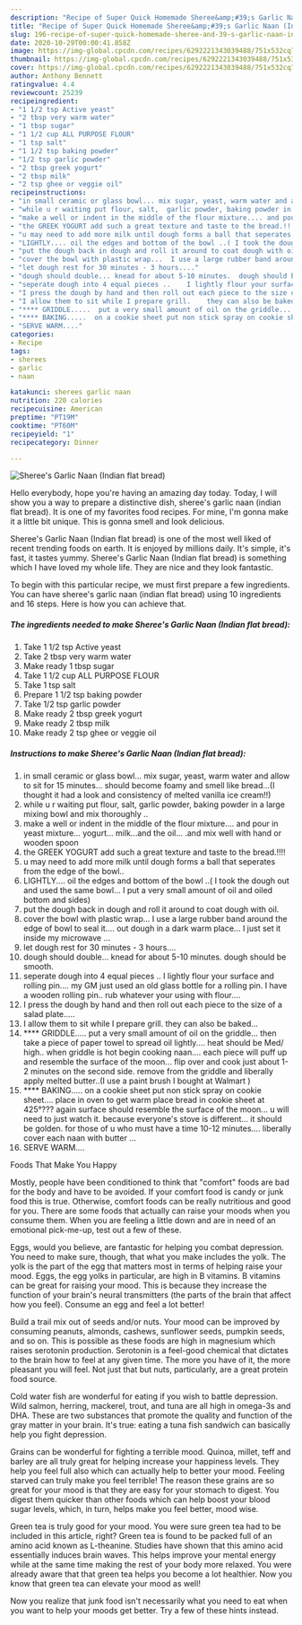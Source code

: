 ```yaml
---
description: "Recipe of Super Quick Homemade Sheree&amp;#39;s Garlic Naan (Indian flat bread)"
title: "Recipe of Super Quick Homemade Sheree&amp;#39;s Garlic Naan (Indian flat bread)"
slug: 196-recipe-of-super-quick-homemade-sheree-and-39-s-garlic-naan-indian-flat-bread
date: 2020-10-29T00:00:41.858Z
image: https://img-global.cpcdn.com/recipes/6292221343039488/751x532cq70/sherees-garlic-naan-indian-flat-bread-recipe-main-photo.jpg
thumbnail: https://img-global.cpcdn.com/recipes/6292221343039488/751x532cq70/sherees-garlic-naan-indian-flat-bread-recipe-main-photo.jpg
cover: https://img-global.cpcdn.com/recipes/6292221343039488/751x532cq70/sherees-garlic-naan-indian-flat-bread-recipe-main-photo.jpg
author: Anthony Bennett
ratingvalue: 4.4
reviewcount: 25239
recipeingredient:
- "1 1/2 tsp Active yeast"
- "2 tbsp very warm water"
- "1 tbsp sugar"
- "1 1/2 cup ALL PURPOSE FLOUR"
- "1 tsp salt"
- "1 1/2 tsp baking powder"
- "1/2 tsp garlic powder"
- "2 tbsp greek yogurt"
- "2 tbsp milk"
- "2 tsp ghee or veggie oil"
recipeinstructions:
- "in small ceramic or glass bowl... mix sugar, yeast, warm water and allow to sit for 15 minutes... should become foamy and smell like bread...(I thought it had a look and consistency of melted vanilla ice cream!!)"
- "while u r waiting put flour, salt,  garlic powder, baking powder in a large mixing bowl and mix thoroughly .."
- "make a well or indent in the middle of the flour mixture.... and pour in yeast mixture...  yogurt... milk...and the oil... .and mix well with hand or wooden spoon"
- "the GREEK YOGURT add such a great texture and taste to the bread.!!!!"
- "u may need to add more milk until dough forms a ball that seperates from the edge of the bowl.."
- "LIGHTLY.... oil the edges and bottom of the bowl ..( I took the dough out and used the same bowl... I put a very small amount of oil and oiled bottom and sides)"
- "put the dough back in dough and roll it around to coat dough with oil."
- "cover the bowl with plastic wrap...  I use a large rubber band around the edge of bowl to seal it.... out dough in a dark warm place... I just set it inside my microwave ..."
- "let dough rest for 30 minutes - 3 hours...."
- "dough should double... knead for about 5-10 minutes.  dough should be smooth."
- "seperate dough into 4 equal pieces ..    I lightly flour your surface and rolling pin.... my GM just used an old glass bottle for a rolling pin.     I have a wooden rolling pin..  rub whatever your using with flour...."
- "I press the dough by hand and then roll out each piece to the size of a salad plate....."
- "I allow them to sit while I prepare grill.    they can also be baked..."
- "**** GRIDDLE.....  put a very small amount of oil on the griddle... then take a piece of paper towel to spread oil lightly.... heat should be Med/ high.. when griddle is hot begin cooking naan....   each piece will puff up and resemble the surface of the moon...   flip over and cook just about 1-2 minutes on the second side.   remove from the griddle and liberally apply melted butter..(I use a paint brush I bought at Walmart )"
- "**** BAKING.....  on a cookie sheet put non stick spray on cookie sheet....  place in oven to get warm place bread in cookie sheet at 425°???  again surface should resemble the surface of the moon... u will need to just watch it.   because everyone&#39;s stove is different... it should be golden. for those of u who must have a time 10-12 minutes....   liberally cover each naan with butter ..."
- "SERVE WARM...."
categories:
- Recipe
tags:
- sherees
- garlic
- naan

katakunci: sherees garlic naan 
nutrition: 220 calories
recipecuisine: American
preptime: "PT19M"
cooktime: "PT60M"
recipeyield: "1"
recipecategory: Dinner

---
```



![Sheree&#39;s Garlic Naan (Indian flat bread)](https://img-global.cpcdn.com/recipes/6292221343039488/751x532cq70/sherees-garlic-naan-indian-flat-bread-recipe-main-photo.jpg)

Hello everybody, hope you're having an amazing day today. Today, I will show you a way to prepare a distinctive dish, sheree&#39;s garlic naan (indian flat bread). It is one of my favorites food recipes. For mine, I'm gonna make it a little bit unique. This is gonna smell and look delicious.



Sheree&#39;s Garlic Naan (Indian flat bread) is one of the most well liked of recent trending foods on earth. It is enjoyed by millions daily. It's simple, it's fast, it tastes yummy. Sheree&#39;s Garlic Naan (Indian flat bread) is something which I have loved my whole life. They are nice and they look fantastic.


To begin with this particular recipe, we must first prepare a few ingredients. You can have sheree&#39;s garlic naan (indian flat bread) using 10 ingredients and 16 steps. Here is how you can achieve that.

<!--inarticleads1-->

##### The ingredients needed to make Sheree&#39;s Garlic Naan (Indian flat bread):

1. Take 1 1/2 tsp Active yeast
1. Take 2 tbsp very warm water
1. Make ready 1 tbsp sugar
1. Take 1 1/2 cup ALL PURPOSE FLOUR
1. Take 1 tsp salt
1. Prepare 1 1/2 tsp baking powder
1. Take 1/2 tsp garlic powder
1. Make ready 2 tbsp greek yogurt
1. Make ready 2 tbsp milk
1. Make ready 2 tsp ghee or veggie oil




<!--inarticleads2-->

##### Instructions to make Sheree&#39;s Garlic Naan (Indian flat bread):

1. in small ceramic or glass bowl... mix sugar, yeast, warm water and allow to sit for 15 minutes... should become foamy and smell like bread...(I thought it had a look and consistency of melted vanilla ice cream!!)
1. while u r waiting put flour, salt,  garlic powder, baking powder in a large mixing bowl and mix thoroughly ..
1. make a well or indent in the middle of the flour mixture.... and pour in yeast mixture...  yogurt... milk...and the oil... .and mix well with hand or wooden spoon
1. the GREEK YOGURT add such a great texture and taste to the bread.!!!!
1. u may need to add more milk until dough forms a ball that seperates from the edge of the bowl..
1. LIGHTLY.... oil the edges and bottom of the bowl ..( I took the dough out and used the same bowl... I put a very small amount of oil and oiled bottom and sides)
1. put the dough back in dough and roll it around to coat dough with oil.
1. cover the bowl with plastic wrap...  I use a large rubber band around the edge of bowl to seal it.... out dough in a dark warm place... I just set it inside my microwave ...
1. let dough rest for 30 minutes - 3 hours....
1. dough should double... knead for about 5-10 minutes.  dough should be smooth.
1. seperate dough into 4 equal pieces ..    I lightly flour your surface and rolling pin.... my GM just used an old glass bottle for a rolling pin.     I have a wooden rolling pin..  rub whatever your using with flour....
1. I press the dough by hand and then roll out each piece to the size of a salad plate.....
1. I allow them to sit while I prepare grill.    they can also be baked...
1. **** GRIDDLE.....  put a very small amount of oil on the griddle... then take a piece of paper towel to spread oil lightly.... heat should be Med/ high.. when griddle is hot begin cooking naan....   each piece will puff up and resemble the surface of the moon...   flip over and cook just about 1-2 minutes on the second side.   remove from the griddle and liberally apply melted butter..(I use a paint brush I bought at Walmart )
1. **** BAKING.....  on a cookie sheet put non stick spray on cookie sheet....  place in oven to get warm place bread in cookie sheet at 425°???  again surface should resemble the surface of the moon... u will need to just watch it.   because everyone&#39;s stove is different... it should be golden. for those of u who must have a time 10-12 minutes....   liberally cover each naan with butter ...
1. SERVE WARM....




Foods That Make You Happy


Mostly, people have been conditioned to think that "comfort" foods are bad for the body and have to be avoided. If your comfort food is candy or junk food this is true. Otherwise, comfort foods can be really nutritious and good for you. There are some foods that actually can raise your moods when you consume them. When you are feeling a little down and are in need of an emotional pick-me-up, test out a few of these.

Eggs, would you believe, are fantastic for helping you combat depression. You need to make sure, though, that what you make includes the yolk. The yolk is the part of the egg that matters most in terms of helping raise your mood. Eggs, the egg yolks in particular, are high in B vitamins. B vitamins can be great for raising your mood. This is because they increase the function of your brain's neural transmitters (the parts of the brain that affect how you feel). Consume an egg and feel a lot better!

Build a trail mix out of seeds and/or nuts. Your mood can be improved by consuming peanuts, almonds, cashews, sunflower seeds, pumpkin seeds, and so on. This is possible as these foods are high in magnesium which raises serotonin production. Serotonin is a feel-good chemical that dictates to the brain how to feel at any given time. The more you have of it, the more pleasant you will feel. Not just that but nuts, particularly, are a great protein food source.

Cold water fish are wonderful for eating if you wish to battle depression. Wild salmon, herring, mackerel, trout, and tuna are all high in omega-3s and DHA. These are two substances that promote the quality and function of the gray matter in your brain. It's true: eating a tuna fish sandwich can basically help you fight depression. 

Grains can be wonderful for fighting a terrible mood. Quinoa, millet, teff and barley are all truly great for helping increase your happiness levels. They help you feel full also which can actually help to better your mood. Feeling starved can truly make you feel terrible! The reason these grains are so great for your mood is that they are easy for your stomach to digest. You digest them quicker than other foods which can help boost your blood sugar levels, which, in turn, helps make you feel better, mood wise.

Green tea is truly good for your mood. You were sure green tea had to be included in this article, right? Green tea is found to be packed full of an amino acid known as L-theanine. Studies have shown that this amino acid essentially induces brain waves. This helps improve your mental energy while at the same time making the rest of your body more relaxed. You were already aware that that green tea helps you become a lot healthier. Now you know that green tea can elevate your mood as well!

Now you realize that junk food isn't necessarily what you need to eat when you want to help your moods get better. Try  a few  of  these  hints  instead.

